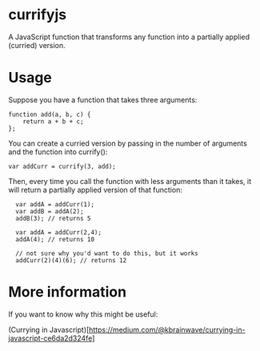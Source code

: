 # currifyjs
A JavaScript function that transforms any function into a partially applied (curried) version.

# Usage

Suppose you have a function that takes three arguments:


    function add(a, b, c) {
	    return a + b + c;
    };

You can create a curried version by passing in the number of arguments and the function into currify():

    var addCurr = currify(3, add);

Then, every time you call the function with less arguments than it takes, it will return a partially applied version of that function:

      var addA = addCurr(1);
      var addB = addA(2);
      addB(3); // returns 5

      var addA = addCurr(2,4);
      addA(4); // returns 10

      // not sure why you'd want to do this, but it works
      addCurr(2)(4)(6); // returns 12

# More information

If you want to know why this might be useful:

(Currying in Javascript)[https://medium.com/@kbrainwave/currying-in-javascript-ce6da2d324fe]